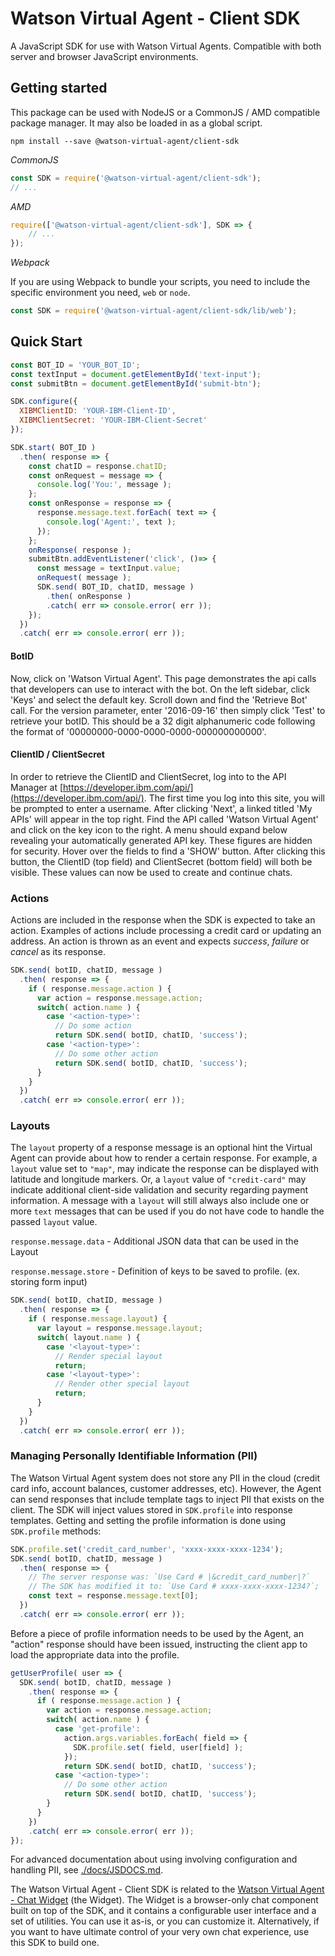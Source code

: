 
# Watson Virtual Agent - Client SDK

A JavaScript SDK for use with Watson Virtual Agents. Compatible with both server
and browser JavaScript environments.

## Getting started

This package can be used with NodeJS or a CommonJS / AMD compatible package
manager.  It may also be loaded in as a global script.

```console
npm install --save @watson-virtual-agent/client-sdk
```

*CommonJS*
```js
const SDK = require('@watson-virtual-agent/client-sdk');
// ...
```

*AMD*
```js
require(['@watson-virtual-agent/client-sdk'], SDK => {
	// ...
});
```

*Webpack*

If you are using Webpack to bundle your scripts, you need to include the
specific environment you need, `web` or `node`.

```js
const SDK = require('@watson-virtual-agent/client-sdk/lib/web');
```

## Quick Start

```js
const BOT_ID = 'YOUR_BOT_ID';
const textInput = document.getElementById('text-input');
const submitBtn = document.getElementById('submit-btn');

SDK.configure({
  XIBMClientID: 'YOUR-IBM-Client-ID',
  XIBMClientSecret: 'YOUR-IBM-Client-Secret'
});

SDK.start( BOT_ID )
  .then( response => {
    const chatID = response.chatID;
    const onRequest = message => {
      console.log('You:', message );
    };
    const onResponse = response => {
      response.message.text.forEach( text => {
        console.log('Agent:', text );
      });
    };
    onResponse( response );
    submitBtn.addEventListener('click', ()=> {
      const message = textInput.value;
      onRequest( message );
      SDK.send( BOT_ID, chatID, message )
      	.then( onResponse )
        .catch( err => console.error( err ));
    });
  })
  .catch( err => console.error( err ));
```

#### BotID

Now, click on 'Watson Virtual Agent'. This page demonstrates the api calls that
developers can use to interact with the bot. On the left sidebar, click 'Keys'
and select the default key. Scroll down and find the 'Retrieve Bot' call. For
the version parameter, enter '2016-09-16' then simply click 'Test' to retrieve
your botID. This should be a 32 digit alphanumeric code following the format of
'00000000-0000-0000-0000-000000000000'.

#### ClientID / ClientSecret

In order to retrieve the ClientID and ClientSecret, log into to the API
Manager at [https://developer.ibm.com/api/](https://developer.ibm.com/api/).
The first time you log into this site, you will be prompted to enter a username.
After clicking 'Next',  a linked titled 'My APIs' will appear in the top right.
Find the API called 'Watson Virtual Agent' and click on the key icon to the
right. A menu should expand below revealing your automatically generated API
key. These figures are hidden for security. Hover over the fields to find a
'SHOW' button. After clicking this button, the ClientID (top field) and
ClientSecret (bottom field) will both be visible. These values can now be
used to create and continue chats.

### Actions

Actions are included in the response when the SDK is expected to take an action.
Examples of actions include processing a credit card or updating an address. An
action is thrown as an event and expects *success*, *failure* or *cancel* as its
response.

```js
SDK.send( botID, chatID, message )
  .then( response => {
    if ( response.message.action ) {
      var action = response.message.action;
      switch( action.name ) {
      	case '<action-type>':
          // Do some action
          return SDK.send( botID, chatID, 'success');
        case '<action-type>':
          // Do some other action
          return SDK.send( botID, chatID, 'success');
      }
    }
  })
  .catch( err => console.error( err ));
```

### Layouts

The `layout` property of a response message is an optional hint the Virtual
Agent can provide about how to render a certain response. For example, a
`layout` value set to `"map"`, may indicate the response can be displayed with
latitude and longitude markers.  Or, a `layout` value of `"credit-card"` may
indicate additional client-side validation and security regarding payment
information.  A message with a `layout` will still always also include one or
more `text` messages that can be used if you do not have code to handle the
passed `layout` value.

`response.message.data` - Additional JSON data that can be used in the Layout

`response.message.store` - Definition of keys to be saved to profile. (ex.
storing form input)

```js
SDK.send( botID, chatID, message )
  .then( response => {
    if ( response.message.layout) {
      var layout = response.message.layout;
      switch( layout.name ) {
        case '<layout-type>':
          // Render special layout
          return;
        case '<layout-type>':
          // Render other special layout
          return;
      }
    }
  })
  .catch( err => console.error( err ));
```

### Managing Personally Identifiable Information (PII)

The Watson Virtual Agent system does not store any PII in the cloud (credit card
info, account balances, customer addresses, etc). However, the Agent can send
responses that include template tags to inject PII that exists on the client.
The SDK will inject values stored in `SDK.profile` into response templates.
Getting and setting the profile information is done using `SDK.profile` methods:

```js
SDK.profile.set('credit_card_number', 'xxxx-xxxx-xxxx-1234');
SDK.send( botID, chatID, message )
  .then( response => {
    // The server response was: `Use Card # |&credit_card_number|?`
    // The SDK has modified it to: `Use Card # xxxx-xxxx-xxxx-1234?`;
    const text = response.message.text[0];
  })
  .catch( err => console.error( err ));
```

Before a piece of profile information needs to be used by the Agent, an "action"
response should have been issued, instructing the client app to load the
appropriate data into the profile.

```js
getUserProfile( user => {
  SDK.send( botID, chatID, message )
    .then( response => {
      if ( response.message.action ) {
        var action = response.message.action;
        switch( action.name ) {
          case 'get-profile':
			action.args.variables.forEach( field => {
              SDK.profile.set( field, user[field] );
            });
            return SDK.send( botID, chatID, 'success');
          case '<action-type>':
            // Do some other action
            return SDK.send( botID, chatID, 'success');
        }
      }
    })
    .catch( err => console.error( err ));
});
```

For advanced documentation about using involving configuration and handling PII,
see [./docs/JSDOCS.md](./docs/JSDOCS.md).

The Watson Virtual Agent - Client SDK is related to the [Watson Virtual
Agent - Chat Widget](https://github.com/watson-virtual-agents/chat-widget)
(the Widget). The Widget is a browser-only chat component built on top of the
SDK, and it contains a configurable user interface and a set of utilities. You
can use it as-is, or you can customize it. Alternatively, if you want to have
ultimate control of your very own chat experience, use this SDK to build one.
